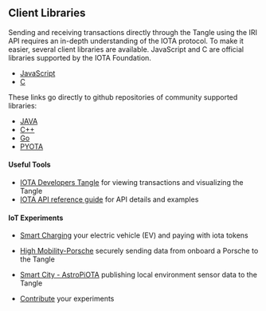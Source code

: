 ## Client Libraries

Sending and receiving transactions directly through the Tangle using the IRI API requires an in-depth understanding of the IOTA protocol.  To make it easier, several client libraries are available.  JavaScript and C are official libraries supported by the IOTA Foundation.

- [JavaScript](https://github.com/iotaledger/iota.lib.js)
- [C](https://github.com/iotaledger/entangled)

These links go directly to github repositories of community supported libraries:

- [JAVA](https://github.com/iotaledger/iota.lib.java)
- [C++](https://github.com/thibault-martinez/iota.lib.cpp)
- [Go](https://github.com/iotaledger/giota)
- [PYOTA](pyota/README.md)

#### Useful Tools

- [IOTA Developers Tangle](https://devnet.thetangle.org) for viewing transactions and visualizing the Tangle
- [IOTA API reference guide](https://iota.readme.io/reference) for API details and examples

#### IoT Experiments

- [Smart Charging](https://github.com/iotaledger/high-mobility-blueprints) your electric vehicle (EV) and paying with iota tokens

- [High Mobility-Porsche](https://github.com/iotaledger/documentation-markdown/blob/develop/mam/knowledgebase/HM.md) securely sending data from onboard a Porsche to the Tangle 

- [Smart City - AstroPiOTA](https://github.com/iotaledger/documentation-markdown/blob/develop/mam/knowledgebase/astropi.md) publishing local environment sensor data to the Tangle

- [Contribute](knowledgebase/contribute.md) your experiments 


